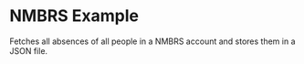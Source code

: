 NMBRS Example
=================

Fetches all absences of all people in a NMBRS account and stores them in a JSON file.
